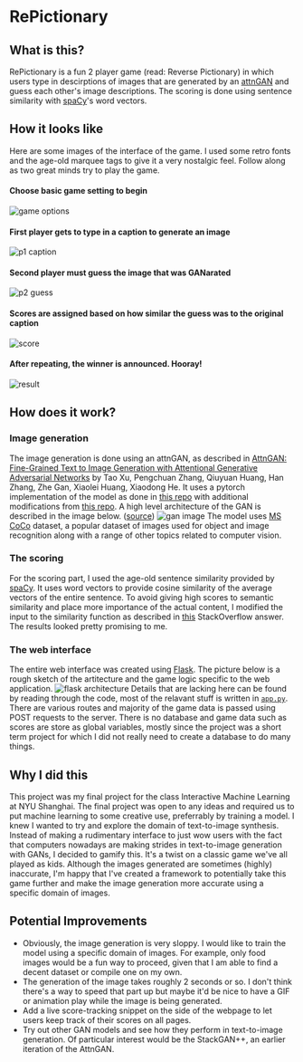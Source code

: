 # RePictionary
## What is this?
RePictionary is a fun 2 player game (read: Reverse Pictionary) in which users type in descirptions of images that are generated by an [attnGAN](https://github.com/taoxugit/AttnGAN) and guess each other's image descriptions. The scoring is done using sentence similarity with [spaCy](https://spacy.io)'s word vectors. 
## How it looks like
Here are some images of the interface of the game. I used some retro fonts and the age-old marquee tags to give it a very nostalgic feel. Follow along as two great minds try to play the game. 


#### Choose basic game setting to begin
![game options](./examples/1.png)


#### First player gets to type in a caption to generate an image
![p1 caption](./examples/2.png)


#### Second player must guess the image that was GANarated
![p2 guess](./examples/3.png)


#### Scores are assigned based on how similar the guess was to the original caption
![score](./examples/4.png)


#### After repeating, the winner is announced. Hooray!
![result](./examples/5.png)

## How does it work?
### Image generation
The image generation is done using an attnGAN, as described in [AttnGAN: Fine-Grained Text to Image Generation with Attentional Generative Adversarial Networks](http://openaccess.thecvf.com/content_cvpr_2018/papers/Xu_AttnGAN_Fine-Grained_Text_CVPR_2018_paper.pdf) by Tao Xu, Pengchuan Zhang, Qiuyuan Huang, Han Zhang, Zhe Gan, Xiaolei Huang, Xiaodong He. It uses a pytorch implementation of the model as done in [this repo](https://github.com/taoxugit/AttnGAN) with additional modifications from [this repo](https://github.com/sleebapaul/attnGAN). A high level architecture of the GAN is described in the image below. ([source](https://github.com/taoxugit/AttnGAN))
![gan image](./examples/gan.png)
The model uses [MS CoCo](http://cocodataset.org/) dataset, a popular dataset of images used for object and image recognition along with a range of other topics related to computer vision.

### The scoring
For the scoring part, I used the age-old sentence similarity provided by [spaCy](https://spacy.io). It uses word vectors to provide cosine similarity of the average vectors of the entire sentence. To avoid giving high scores to semantic similarity and place more importance of the actual content, I modified the input to the similarity function as described in [this]() StackOverflow answer. The results looked pretty promising to me.

### The web interface
The entire web interface was created using [Flask](http://flask.pocoo.org/). The picture below is a rough sketch of the artitecture and the game logic specific to the web application. 
![flask architecture](./examples/flask.png)
Details that are lacking here can be found by reading through the code, most of the relavant stuff is written in [`app.py`](./app.py). There are various routes and majority of the game data is passed using POST requests to the server. There is no database and game data such as scores are store as global variables, mostly since the project was a short term project for which I did not really need to create a database to do many things.  

## Why I did this
This project was my final project for the class Interactive Machine Learning at NYU Shanghai. The final project was open to any ideas and required us to put machine learning to some creative use, preferrably by training a model. I knew I wanted to try and explore the domain of text-to-image synthesis. Instead of making a rudimentary interface to just wow users with the fact that computers nowadays are making strides in text-to-image generation with GANs, I decided to gamify this. It's a twist on a classic game we've all played as kids. Although the images generated are sometimes (highly) inaccurate, I'm happy that I've created a framework to potentially take this game further and make the image generation more accurate using a specific domain of images. 

## Potential Improvements
- Obviously, the image generation is very sloppy. I would like to train the model using a specific domain of images. For example, only food images would be a fun way to proceed, given that I am able to find a decent dataset or compile one on my own. 
- The generation of the image takes roughly 2 seconds or so. I don't think there's a way to speed that part up but maybe it'd be nice to have a GIF or animation play while the image is being generated. 
- Add a live score-tracking snippet on the side of the webpage to let users keep track of their scores on all pages. 
- Try out other GAN models and see how they perform in text-to-image generation. Of particular interest would be the StackGAN++, an earlier iteration of the AttnGAN. 
